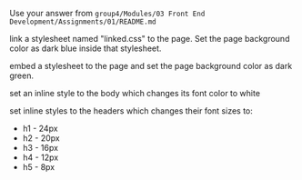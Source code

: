 <p>Use your answer from <code>group4/Modules/03 Front End Development/Assignments/01/README.md</code></p>

<p>link a stylesheet named "linked.css" to the page. Set the page background color as dark blue inside that stylesheet.</p>

<p>embed a stylesheet to the page and set the page background color as dark green.</p>

<p>set an inline style to the body which changes its font color to white</p>

<p>
set inline styles to the headers which changes their font sizes to:
<ul>
    <li>
h1 - 24px
    </li>
    <li>
h2 - 20px
    </li>
    <li>
h3 - 16px
    </li>
    <li>
h4 - 12px
    </li>
    <li>
h5 - 8px
    </li>
</ul>
</p>